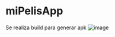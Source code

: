 # miPelisApp
Se realiza build para generar apk
![image](https://github.com/leuryOsorno/miPelisApp/assets/91139219/f40bfb86-e2c1-48e8-9fac-2589275592bd)

